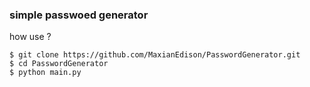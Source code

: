 ### simple passwoed generator
how use ? 
```
$ git clone https://github.com/MaxianEdison/PasswordGenerator.git
$ cd PasswordGenerator
$ python main.py
```
